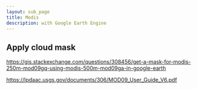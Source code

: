 ```yaml
---
layout: sub_page
title: Modis
description: with Google Earth Engine
---
```



## Apply cloud mask

https://gis.stackexchange.com/questions/308456/get-a-mask-for-modis-250m-mod09gq-using-modis-500m-mod09ga-in-google-earth

https://lpdaac.usgs.gov/documents/306/MOD09_User_Guide_V6.pdf